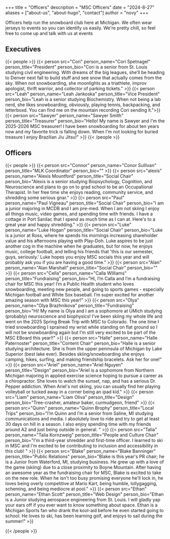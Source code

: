 +++
title = "Officers"
description = "MSC Officers"
date = "2024-8-27"
aliases = ["about-us", "about-hugo", "contact"]
author = "novy"
+++

Officers help run the snowboard club here at Michigan. We often wear jerseys to events so you can identify us easily. We're pretty chill, so feel free to come up and talk with us at events

## Executives
{{< people >}}
    {{< person src="Cori" person_name="Cori Spetnagel" person_title="President" person_bio="Cori is a senior from St. Louis studying civil engineering. With dreams of the big leagues, she’ll be heading to Denver next fall to build stuff and see snow that actually comes from the sky. When not snowboarding, she moonlights as a triathlete, improv apologist, thrift warrior, and collector of parking tickets." >}}
    {{< person src="Leah" person_name="Leah Jankoska" person_title="Vice President" person_bio="Leah is a senior studying Biochemistry. When not being a lab nerd, she likes snowboarding, obviously, playing tennis, backpacking, and letterboxd. You can find me on the mountain recording Cori sending it.">}}
    {{< person src="Sawyer" person_name="Sawyer Smith" person_title="Treasurer" person_bio="Hello! My name is Sawyer and I'm the 2025-2026 MSC treasurer! I have been snowboarding for about ten years now and my favorite trick is falling down. When I'm not looking for buried treasure I enjoy Brazilian Jiu Jitsu!" >}}
{{< /people >}}

## Officers
{{< people >}}
    {{< person src="Connor" person_name="Conor Sullivan" person_title="MLK Coordinator" person_bio="" >}}
    {{< person src="alexis" person_name="Alexis Mountford" person_title="Social Chair" person_bio="Alexis is a senior studying Biopsychology, Cognition, and Neuroscience and plans to go on to grad school to be an Occupational Therapist. In her free time she enjoys reading, community service, and shredding some serious gnar." >}}
    {{< person src="Paul" person_name="Paul Vigneau" person_title="Social Chair" person_bio="I am a junior majoring in MCDB and I am pre-med. When I am not skiing I enjoy all things music, video games, and spending time with friends. I have a cottage in Port Sanilac that I spend as much time as I can at. Here's to a great year and happy shredding." >}}
    {{< person src="Luke" person_name="Luke Hogan" person_title="Social Chair" person_bio="Luke is a junior at Ross, where he spends his mornings increasing shareholder value and his afternoons playing with Play-Doh. Luke aspires to be just another cog in the machine when he graduates, but for now, he enjoys music, college football, and telling his friends that 'this is our semester, guys, seriously.' Luke hopes you enjoy MSC socials this year and will probably ask you if you are having a good time." >}}
    {{< person src="Alan" person_name="Alan Marshall" person_title="Social Chair" person_bio="" >}}
    {{< person src="Cella" person_name="Calla Williams" person_title="Fundraising" person_bio="Hi, I’m Calla and I’m a fundraising chair for MSC this year! I’m a Public Health student who loves snowboarding, meeting new people, and going to sports games - especially Michigan football and White Sox baseball. I’m super excited for another amazing season with MSC this year!" >}}
    {{< person src="Olya" person_name="Olya Brazhnikova" person_title="Fundraising" person_bio="Hi! My name is Olya and I am a sophomore at UMich studying (probably) neuroscience and biophysics! I’ve been skiing my whole life and went on the 2025 Spring Break Trip with MSC to Colorado. The one time I tried snowboarding I sprained my wrist while standing on flat ground so I will not be snowboarding again but I’m still very excited to be part of the MSC EBoard this year!!" >}}
    {{< person src="Halle" person_name="Halle Paternoster" person_title="Content Chair" person_bio="Halle is a senior studying architecture. She is from the upper peninsula of Michigan by Lake Superior (best lake ever). Besides skiing/snowboarding she enjoys camping, hikes, surfing, and making friendship bracelets. Ask her for one!" >}}
    {{< person src="Ariel" person_name="Ariel Nguyen" person_title="Design" person_bio="Ariel is a sophomore from Northern Michigan majoring in applied exercise science hoping to pursue a career as a chiropractor. She loves to watch the sunset, nap, and has a serious Dr. Pepper addiction. When Ariel's not skiing, you can usually find her playing volleyball or tucked away in a corner being an ipad kid." >}}
    {{< person src="Liam" person_name="Liam Oliva" person_title="Design" person_bio="Tree-crasher, amateur baker, curmudgeon, friend" >}}
    {{< person src="Quinn" person_name="Quinn Brophy" person_title="Local Trips" person_bio="I’m Quinn and I’m a senior from Saline, MI studying communications and media. I absolutely love to ride and try to get at least 30 days on hill in a season. I also enjoy spending time with my friends around A2 and just being outside in general. " >}}
    {{< person src="Talia" person_name="Talia Kornzweig" person_title="People and Culture Chair" person_bio="I'm a third-year shredder and first-time officer. I learned to ski in MSC and I'm excited to be contributing to inclusion and accessibility in this club! " >}}
    {{< person src="Blake" person_name="Blake Banninger" person_title="Public Relations" person_bio="Blake is this year's PR chair; he is a Junior from Waterford, MI, studying business. He grew up with a love of the game (skiing) due to a close proximity to Boyne Mountain. After having an awesome year as the fundraising chair for MSC, Blake is excited to take on the new role. When he isn't too busy promising everyone he'll lock in, he loves being overly competitive at Mario Kart, being humble, lollygagging, scheming, and being mediocre at pool." >}}
    {{< person src="Ethan" person_name="Ethan Scott" person_title="Web Design" person_bio="Ethan is a Junior studying aerospace engineering from St. Louis. I will gladly yap your ears off if you ever want to know something about space. Ethan is a Michigan Sports fan who drank the kool-aid before he even started going to school. He loves to ski, has been learning golf, and enjoys to sail during the summer!" >}}


{{< /people >}}
